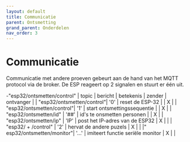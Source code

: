 ```yaml
---
layout: default
title: Communicatie
parent: Ontsmetting
grand_parent: Onderdelen
nav_order: 3
---
```


# Communicatie

Communicatie met andere proeven gebeurt aan de hand van het MQTT protocol via de broker. De ESP reageert op 2 signalen en stuurt er één uit.

-"esp32/ontsmetten/control" 
| topic                     | bericht   | betekenis                         |  zender   | ontvanger |
| "esp32/ontsmetten/control"| '0'       | reset de ESP-32                   |           |     X     |
| "esp32/ontsmetten/control"| '1'       | start ontsmettingssequentie       |           |     X     |
| "esp32/ontsmetten/id"     | '##'      | id's te onsmetten personen        |           |     X     |
| "esp32/ontsmetten/ip"     | 'IP'      | post het IP-adres van de ESP32    |     X     |           |
| "esp32/ + /control"       | '2'       | hervat de andere puzels           |     X     |           |
|" esp32/ontsmetten/monitor"| '...'     | imiteert functie seriële monitor  |     X     |           |